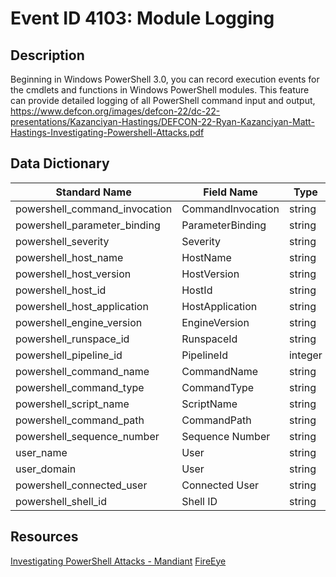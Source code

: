 # Event ID 4103: Module Logging

## Description
Beginning in Windows PowerShell 3.0, you can record execution events for the cmdlets and functions in Windows PowerShell modules. This feature can provide detailed logging of all PowerShell command input and output, https://www.defcon.org/images/defcon-22/dc-22-presentations/Kazanciyan-Hastings/DEFCON-22-Ryan-Kazanciyan-Matt-Hastings-Investigating-Powershell-Attacks.pdf

## Data Dictionary
|Standard Name|Field Name|Type|Description|Sample Value|
|---|---|---|---|---|
|powershell_command_invocation|CommandInvocation|string||Get-ChildItem|
|powershell_parameter_binding|ParameterBinding|string||Filter|
|powershell_severity|Severity|string||Informational|
|powershell_host_name|HostName|string||ConsoleHost|
|powershell_host_version|HostVersion|string||5.1.16299.431|
|powershell_host_id|HostId|string||312b26a7-53d3-45db-8b45-b79cae3afba9|
|powershell_host_application|HostApplication|string||C:\Windows\System32\WindowsPowerShell\v1.0\powershell.exe|
|powershell_engine_version|EngineVersion|string||5.1.16299.431|
|powershell_runspace_id|RunspaceId|string||0252cd51-52b5-4825-8029-a4f81a93cef6|
|powershell_pipeline_id|PipelineId|integer||35|
|powershell_command_name|CommandName|string||Get-ChildItem|
|powershell_command_type|CommandType|string||Cmdlet|
|powershell_script_name|ScriptName|string|||
|powershell_command_path|CommandPath|string|||
|powershell_sequence_number|Sequence Number|string||88|
|user_name|User|string||wardog|
|user_domain|User|string||DESKTOP-WARDOG|
|powershell_connected_user|Connected User|string|||
|powershell_shell_id|Shell ID|string||Microsoft.PowerShell|

## Resources
[Investigating PowerShell Attacks - Mandiant](https://www.defcon.org/images/defcon-22/dc-22-presentations/Kazanciyan-Hastings/DEFCON-22-Ryan-Kazanciyan-Matt-Hastings-Investigating-Powershell-Attacks.pdf)
[FireEye](https://www.fireeye.com/blog/threat-research/2016/02/greater_visibilityt.html)
